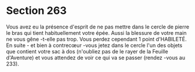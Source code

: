 # Section 263

Vous avez eu la présence d'esprit de ne pas mettre dans le cercle de
pierre le bras qui tient habituellement votre épée. Aussi la blessure
de votre main ne vous gêne -t-elle pas trop. Vous perdez cependant
1 point d'HABILETÉ. En suite - et bien à contrecœur -vous jetez
dans le cercle l'un des objets que contient votre sac à dos (n'oubliez
pas de le rayer de la  Feuille d'Aventure)  et vous attendez de voir ce
qui va se passer (rendez -vous au  233).